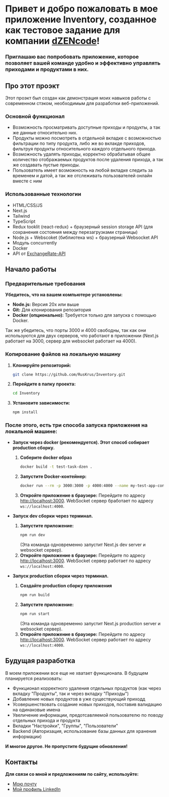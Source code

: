 # Привет и добро пожаловать в мое приложение **Inventory**, созданное как тестовое задание для компании [**dZENcode**](https://dzencode.com)! 

### Приглашаю вас попробовать приложение, которое позволяет вашей команде удобно и эффективно управлять приходами и продуктами в них. 

## Про этот проэкт

Этот проэкт был создан как демонстрация моих навыков работы с современном стэком, необходимым для разработки веб-приложений. 

### Основной функционал
* Возможность просматривать доступные приходы и продукты, а так же данные относительно них. 
* Продукты можно посмотреть в отдельной вкладке с возможностью фильтрации по типу продукта, либо же во вклакде приходов, фильтруя продукты относительного каждого отдельного прихода. 
* Возможность удалять приходы, корректно обрабатывая общее количество отображаемых продуктов после удаления прихода, а так же создавать пустые приходы.  
* Пользователь имеет возможность на любой вкладке следить за временем и датой, а так же отслеживать пользователей онлайн вместе с ним 

### Использованные технологии
* HTML/CSS/JS 
* Next.js 
* Tailwind
* TypeScript 
* Redux tooklit (react-redux) + браузерный session storage API (для сохранения состояния между перезагрузками страницы)
* Node.js + Webscoket (библиотека ws) + браузерный Websocket API
* Модуль concurrently
* Docker 
* API от [ExchangeRate-API](https://www.exchangerate-api.com/)


## Начало работы

### Предварительные требования
**Убедитесь, что на вашем компьютере установлены:**
* **Node.js:** Версия 20x или выше 
* **Git:** Для клонирования репозитория
* **Docker (опционально):** Требуется только для запуска с помощью Docker.

Так же убедитесь, что порты 3000 и 4000 свободны, так как они используются для двух серверов, что работают в приложении (Next.js работает на 3000, сервер для websocket работает на 4000).

### Копирование файлов на локальную машину
1. **Клонируйте репозиторий:**
    ```bash
    git clone https://github.com/RusKrus/Inventory.git
    ```
2. **Перейдите в папку проекта:**
    ```bash
    cd Inventory
    ```
3. **Установите зависимости:**
    ```bash
    npm install
    ```

### После этого, есть три способа запуска приложения на локальной машине:

* **Запуск через docker (рекомендуется). Этот способ собирает production сборку.**
    1. **Соберите docker образ**
        ```bash
        docker build -t test-task-dzen .
        ```
    2.  **Запустите Docker-контейнер:**
        ```bash
        docker run --rm -p 3000:3000 -p 4000:4000 --name my-test-app-container test-task-dzen
        ```
    3.  **Откройте приложение в браузере:**
        Перейдите по адресу [http://localhost:3000](http://localhost:3000). WebSocket сервер бработает по адресу `ws://localhost:4000`.
    
* **Запуск dev сборки через терминал.**
    1.  **Запустите приложение:**
        ```bash
        npm run dev
        ```
        (Эта команда одновременно запустит Next.js dev server и websocket сервер).
    2.  **Откройте приложение в браузере:**
        Перейдите по адресу [http://localhost:3000](http://localhost:3000). WebSocket сервер работает по адресу `ws://localhost:4000`.
    
* **Запуск production сборки через терминал.**
    1. **Создайте production сборку приложения**
        ```bash
        npm run build
        ```
    2.  **Запустите приложение:**
        ```bash
        npm run start
        ```
        (Эта команда одновременно запустит Next.js production server и websocket сервер).
    3.  **Откройте приложение в браузере:**
        Перейдите по адресу [http://localhost:3000](http://localhost:3000). WebSocket сервер работает по адресу `ws://localhost:4000`.

## Будущая разработка

В моем приложении все еще не хватает функционала. В будущем планируется реализовать:
* Функционал корректного удаления отдельных продуктов (как через вкладку "Продукты", так и через вкладку "Приходы")
* Добавление новых продуктов в уже существующий приходд
* Усовершенствовать создание новых приходов, поставив валидацию на одинаковые имена 
* Увеличение информации, предотсавляемой пользователю по поводу отдельных прихода и продукта 
* Вкладки "Настройки", "Группы", "Пользователи"
* Backend (Авторизация, использование базы данных для хранения информации) 

**И многое другое. Не пропустите будущие обновления!**


## Контакты 
**Для связи со мной и предложениям по сайту, используйте:**
* [Мою почту](mailto:belonoir@gmail.com)
* [Мой профиль LinkedIn](https://www.linkedin.com/in/tomarus99/)


